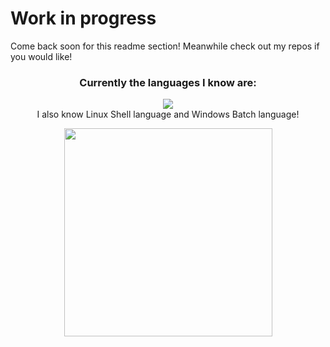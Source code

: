 # Work in progress
Come back soon for this readme section! Meanwhile check out my repos if you would like!

<h3 align="center">Currently the languages I know are:</h3>
<p align="center">
  <a href="https://skillicons.dev" align="center">
    <img src="https://skillicons.dev/icons?i=html,css,js,powershell,py,cpp" />
  </a><br>
  <a align="center">I also know Linux Shell language and Windows Batch language!</a>
</p>
<p align="center">
  <a href="#">
    <img align="center" src="https://github-readme-stats.vercel.app/api/top-langs/?username=mpax235&layout=compact" width="333" />
  </a>
</p>
